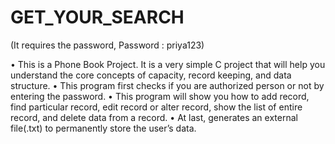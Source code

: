 # GET_YOUR_SEARCH

(It requires the password, Password : priya123)

•	This is a Phone Book Project. It is a very simple C project that will help you understand the core concepts of capacity, record keeping, and data structure. 
•	This program first checks if you are authorized person or not by entering the password.
•	This program will show you how to add record, find particular record, edit record or alter record, show the list of entire record, and delete data from a record.
•	At last, generates an external file(.txt) to permanently store the user’s data.
